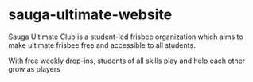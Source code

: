 # sauga-ultimate-website

Sauga Ultimate Club is a student-led frisbee organization which aims to make ultimate frisbee free and accessible to all students.

With free weekly drop-ins, students of all skills play and help each other grow as players
